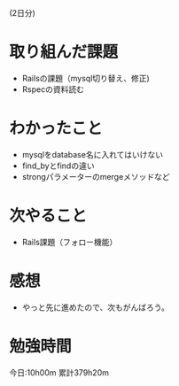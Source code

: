 (2日分)
# 取り組んだ課題
* Railsの課題（mysql切り替え、修正)
* Rspecの資料読む

# わかったこと
* mysqlをdatabase名に入れてはいけない
* find_byとfindの違い
* strongパラメーターのmergeメソッドなど

# 次やること
* Rails課題（フォロー機能）

# 感想
* やっと先に進めたので、次もがんばろう。

# 勉強時間
今日:10h00m
累計379h20m
